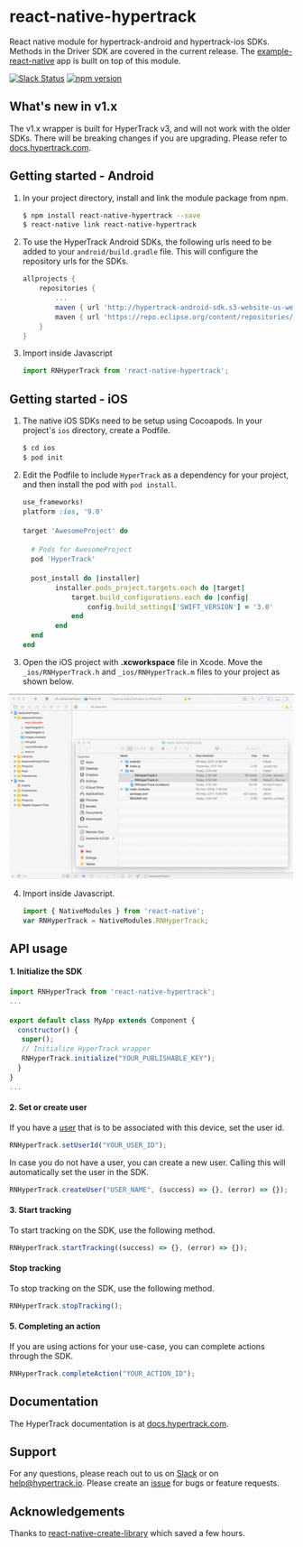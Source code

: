 # react-native-hypertrack
React native module for hypertrack-android and hypertrack-ios SDKs. Methods in the Driver SDK are covered in the current release. The [example-react-native](https://github.com/hypertrack/example-react-native) app is built on top of this module.

[![Slack Status](http://slack.hypertrack.io/badge.svg)](http://slack.hypertrack.io) [![npm version](https://badge.fury.io/js/react-native-hypertrack.svg)](https://badge.fury.io/js/react-native-hypertrack)

## What's new in v1.x
The v1.x wrapper is built for HyperTrack v3, and will not work with the older SDKs. There will be breaking changes if you are upgrading. Please refer to [docs.hypertrack.com](https://docs.hypertrack.com).

## Getting started - Android
1. In your project directory, install and link the module package from npm.
    ```bash
    $ npm install react-native-hypertrack --save
    $ react-native link react-native-hypertrack
    ```

2. To use the HyperTrack Android SDKs, the following urls need to be added to your `android/build.gradle` file. This will configure the repository urls for the SDKs.

    ```groovy
    allprojects {
        repositories {
            ...
            maven { url 'http://hypertrack-android-sdk.s3-website-us-west-2.amazonaws.com/' }
            maven { url 'https://repo.eclipse.org/content/repositories/paho-releases/' }
        }
    }
    ```
    
3. Import inside Javascript
    ```js
    import RNHyperTrack from 'react-native-hypertrack';
    ```

## Getting started - iOS
1. The native iOS SDKs need to be setup using Cocoapods. In your project's `ios` directory, create a Podfile.
    ```bash
    $ cd ios
    $ pod init
    ```

2. Edit the Podfile to include `HyperTrack` as a dependency for your project, and then install the pod with `pod install`.
    ```ruby
    use_frameworks!
    platform :ios, '9.0'

    target 'AwesomeProject' do

      # Pods for AwesomeProject
      pod 'HyperTrack'

      post_install do |installer|
            installer.pods_project.targets.each do |target|
                target.build_configurations.each do |config|
                    config.build_settings['SWIFT_VERSION'] = '3.0'
                end
            end
      end
    end
    ```

3. Open the iOS project with **.xcworkspace** file in Xcode. Move the `_ios/RNHyperTrack.h` and `_ios/RNHyperTrack.m` files to your project as shown below.

![iOS link](link.gif)

4. Import inside Javascript.
    ```js
    import { NativeModules } from 'react-native';
    var RNHyperTrack = NativeModules.RNHyperTrack;
    ```

## API usage

#### 1. Initialize the SDK

```javascript
import RNHyperTrack from 'react-native-hypertrack';
...

export default class MyApp extends Component {
  constructor() {
   super();
   // Initialize HyperTrack wrapper
   RNHyperTrack.initialize("YOUR_PUBLISHABLE_KEY");
  }
}
...
```

#### 2. Set or create user
If you have a [user](https://docs.hypertrack.com/v3/api/entities/user.html) that is to be associated with this device, set the user id.
```javascript
RNHyperTrack.setUserId("YOUR_USER_ID");
```

In case you do not have a user, you can create a new user. Calling this will automatically set the user in the SDK.

```javascript
RNHyperTrack.createUser("USER_NAME", (success) => {}, (error) => {});
```

#### 3. Start tracking
To start tracking on the SDK, use the following method.

```javascript
RNHyperTrack.startTracking((success) => {}, (error) => {});
```

#### Stop tracking
To stop tracking on the SDK, use the following method.

```javascript
RNHyperTrack.stopTracking();
```

#### 5. Completing an action
If you are using actions for your use-case, you can complete actions through the SDK.

```javascript
RNHyperTrack.completeAction("YOUR_ACTION_ID");
```

## Documentation
The HyperTrack documentation is at [docs.hypertrack.com](http://docs.hypertrack.com/).

## Support
For any questions, please reach out to us on [Slack](http://slack.hypertrack.io/) or on help@hypertrack.io. Please create an [issue](https://github.com/hypertrack/hypertrack-cordova/issues) for bugs or feature requests.

## Acknowledgements
Thanks to [react-native-create-library](https://github.com/frostney/react-native-create-library) which saved a few hours.
